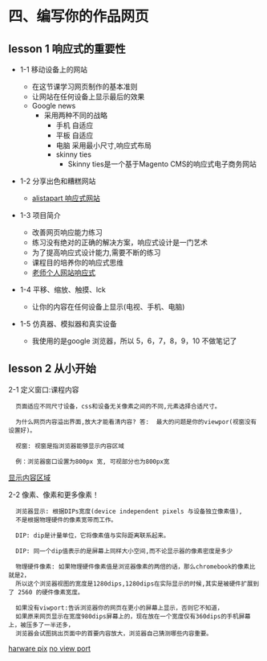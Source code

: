 # 四、编写你的作品网页

## lesson 1 响应式的重要性
 * 1-1 移动设备上的网站
   *  在这节课学习网页制作的基本准则
   *  让网站在任何设备上显示最后的效果
   * Google news
      * 采用两种不同的战略
         * 手机 自适应
         * 平板 自适应
         * 电脑 采用最小尺寸,响应式布局
         * skinny ties
            * Skinny ties是一个基于Magento CMS的响应式电子商务网站
   
  * 1-2 分享出色和糟糕网站
    * [alistapart 响应式网站](https://alistapart.com/)
   
  * 1-3 项目简介
    * 改善网页响应能力练习
    * 练习没有绝对的正确的解决方案，响应式设计是一门艺术
    * 为了提高响应式设计能力,需要不断的练习
    * 课程目的培养你的响应式思维
    * [老师个人网站响应式](https://hurtlingthrough.space/)
   
  * 1-4 平移、缩放、触摸、lck
    * 让你的内容在任何设备上显示(电视、手机、电脑)
 
 * 1-5 仿真器、模拟器和真实设备
    * 我使用的是google 浏览器，所以 5，6，7，8，9，10 不做笔记了
    
 
 ## lesson 2 从小开始
 
 2-1 定义窗口:课程内容
 
      页面适应不同尺寸设备，css和设备无关像素之间的不同,元素选择合适尺寸。 
     
      为什么网页内容溢出界面,放大才能看清内容? 答:  最大的问题是你的viewpor(视窗没有设置好)。
      
      视窗: 视窗是指浏览器能够显示内容区域
      
      例：浏览器窗口设置为800px 宽, 可视部分也为800px宽 
      
   [显示内容区域](/image/lesson_2_1_view_port.png)

 2-2 像素、像素和更多像素！
      
      浏览器显示: 根据DIPs宽度(device independent pixels 与设备独立像素值),
      不是根据物理硬件的像素宽带而工作。
      
      DIP: dip是计量单位，它将像素值与实际距离联系起来。
      
      DIP: 同一个dip值表示的是屏幕上同样大小空间,而不论显示器的像素密度是多少
      
      物理硬件像素: 如果物理硬件像素值是浏览器像素的两倍的话，那么chromebook的像素比就是2，
      所以这个浏览器视图的宽度是1280dips,1280dips在实际显示的时候,其实是被硬件扩展到了 2560 的硬件像素宽度。
      
      如果没有viwport:告诉浏览器你的网页在更小的屏幕上显示，否则它不知道，
      如果原来网页显示在宽度980dips屏幕上的，现在放在一个宽度仅有360dips的手机屏幕上，被压多了一半还多，
      浏览器会试图挑出页面中的首要内容放大，浏览器自己猜测哪些内容重要。
   
   [harware pix](/image/lesson%202_2-1%20device%20pixe%20hardware%20pix.png)
   [no view port](/image/lesson%202_2-1%20noviewport%202-4.png)


